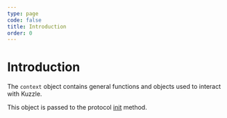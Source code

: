 ```yaml
---
type: page
code: false
title: Introduction
order: 0
---
```


# Introduction

The `context` object contains general functions and objects used to interact with Kuzzle.

This object is passed to the protocol [init](/core/1/protocols/api/methods/init/) method.
